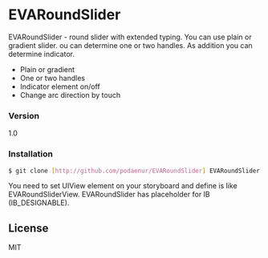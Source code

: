 # EVARoundSlider

EVARoundSlider - round slider with extended typing. You can use plain or gradient slider. ou can determine one or two handles. As addition you can determine indicator.

  - Plain or gradient
  - One or two handles
  - Indicator element on/off
  - Change arc direction by touch

### Version
1.0

### Installation

```sh
$ git clone [http://github.com/podaenur/EVARoundSlider] EVARoundSlider
```
You need to set UIView element on your storyboard and define is like EVARoundSliderView. EVARoundSlider has placeholder for IB (IB_DESIGNABLE).


License
----

MIT


